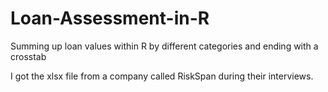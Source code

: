 # Loan-Assessment-in-R

Summing up loan values within R by different categories and ending with a crosstab

I got the xlsx file from a company called RiskSpan during their interviews.
